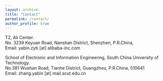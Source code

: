 ```yaml
---
layout: archive
title: "Contact"
permalink: /contact/
author_profile: true
---
```

T2, Ali Center.<br>
No. 3239 Keyuan Road, Nanshan District, Shenzhen, P.R.China,<br>
Email: yabin.zyb [at] alibaba-inc.com

School of Electronic and Information Engineering, South China University of Technology.<br>
No.381 Wushan Road, Tianhe District, Guangzhou, P.R.China, 510641<br>
Email: zhang.yabin [at] mail.scut.edu.cn

